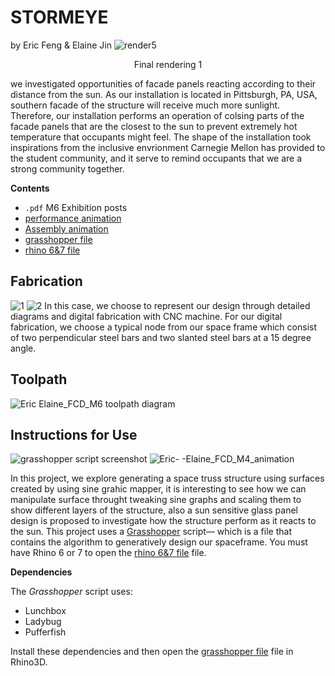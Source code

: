 # STORMEYE
by Eric Feng & Elaine Jin
    ![render5](https://user-images.githubusercontent.com/104148009/165725667-c0d70816-61a7-40ec-b2da-aae741b8ddd2.png)
    <p align="center">Final rendering 1</p>
</p>

we investigated opportunities of facade panels reacting according to their distance from the sun. As our installation is located in Pittsburgh, PA, USA, southern facade of the structure will receive much more sunlight. Therefore, our installation performs an operation of colsing parts of the facade panels that are the closest to the sun to prevent extremely hot temperature that occupants might feel. The shape of the installation took inspirations from the inclusive envrionment Carnegie Mellon has provided to the student community, and it serve to remind occupants that we are a strong community together. 

**Contents**

- `.pdf` M6 Exhibition posts
- <a href="https://drive.google.com/file/d/1-wFmPMbLkCiR11nyrI5JIQAiecHW_30T/view?usp=sharing"> performance animation</a>
- <a href="https://drive.google.com/file/d/1-wFmPMbLkCiR11nyrI5JIQAiecHW_30T/view?usp=sharing"> Assembly animation</a>
- <a href="https://drive.google.com/file/d/1Xx-BAiJOEaJtxtih9Y5A21Z39kpJK6yz/view?usp=sharing"> grasshopper file</a>
- <a href="https://drive.google.com/file/d/1bM4RsLYVoZxPGBMB9QUbIUNgtJYaGrF9/view?usp=sharing"> rhino 6&7 file</a>
## Fabrication
![1](https://user-images.githubusercontent.com/104148009/165726490-4ae22ad6-3400-416e-ac90-02b02c2b75da.png)
![2](https://user-images.githubusercontent.com/104148009/165726504-8886f6dd-ba6e-4440-a442-bd586d2d6383.png)
In this case, we choose to represent our design through detailed diagrams and digital fabrication with CNC machine. For our digital fabrication, we choose a typical node from our space frame which consist of two perpendicular steel bars and two slanted steel bars at a 15 degree angle. 
## Toolpath
![Eric   Elaine_FCD_M6 toolpath diagram](https://user-images.githubusercontent.com/104148009/165726811-4932cc29-b304-491b-a633-d01ac0a153a6.jpg)
## Instructions for Use
![grasshopper script screenshot](https://user-images.githubusercontent.com/104148009/165729273-3455d3a3-3ea6-482d-bc95-df012adb9696.png)
![Eric- -Elaine_FCD_M4_animation](https://user-images.githubusercontent.com/104148009/165729525-1dd3bdac-af60-4623-8af9-03a28cae22e2.gif)

In this project, we explore generating a space truss structure using surfaces created by using sine grahic mapper, it is interesting to see how we can manipulate surface throught tweaking sine graphs and scaling them to show different layers of the structure, also a sun sensitive glass panel design is proposed to investigate how the structure perform as it reacts to the sun.
This project uses a <a href="https://drive.google.com/file/d/1Xx-BAiJOEaJtxtih9Y5A21Z39kpJK6yz/view?usp=sharing">Grasshopper</a> script&mdash; which is a file that contains the algorithm to generatively design our spaceframe. You must have Rhino 6 or 7 to open the <a href="https://drive.google.com/file/d/1bM4RsLYVoZxPGBMB9QUbIUNgtJYaGrF9/view?usp=sharing"> rhino 6&7 file</a> file.

**Dependencies**

The _Grasshopper_ script uses:
  - Lunchbox
  - Ladybug
  - Pufferfish

Install these dependencies and then open the <a href="https://drive.google.com/file/d/1Xx-BAiJOEaJtxtih9Y5A21Z39kpJK6yz/view?usp=sharing"> grasshopper file</a> file in Rhino3D.


